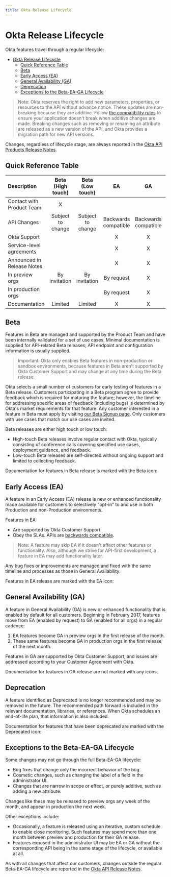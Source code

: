 ```yaml
---
title: Okta Release Lifecycle
---
```


# Okta Release Lifecycle

Okta features travel through a regular lifecycle:

- [Okta Release Lifecycle](#okta-release-lifecycle)
  - [Quick Reference Table](#quick-reference-table)
  - [Beta](#beta)
  - [Early Access (EA)](#early-access-ea)
  - [General Availability (GA)](#general-availability-ga)
  - [Deprecation](#deprecation)
  - [Exceptions to the Beta-EA-GA Lifecycle](#exceptions-to-the-beta-ea-ga-lifecycle)

>Note: Okta reserves the right to add new parameters, properties, or resources to the API without advance notice.
These updates are non-breaking because they are additive. Follow [the compatibility rules](/docs/api/getting_started/design_principles) to ensure your application doesn't break
when additive changes are made.
Breaking changes such as removing or renaming an attribute are released as a new version of the API, and Okta provides a migration path for new API versions.

Changes, regardless of lifecycle stage, are always reported in the [Okta API Products Release Notes](/docs/release-notes/).

## Quick Reference Table

| Description                | Beta (High touch)    | Beta (Low touch)    | EA                   | GA                   | Deprecated |
| :------------              | :------------------: | :-----------------: | :---:                | :---:                | :---:      |
| Contact with Product Team  | X                    |                     |                      |                      |            |
| API  Changes               | Subject to change    | Subject to change   | Backwards compatible | Backwards compatible | N/A        |
| Okta Support               |                      |                     | X                    | X                    |            |
| Service-level agreements   |                      |                     | X                    | X                    | X          |
| Announced in Release Notes |                      |                     | X                    | X                    | X          |
| In preview orgs            | By invitation        | By invitation       | By request           | X                    | X          |
| In production orgs         |                      |                     | By request           | X                    | X          |
| Documentation              | Limited              | Limited             | X                    | X                    | X          |

## Beta

Features in Beta are managed and supported by the Product Team and have been internally validated for a set of use cases.
Minimal documentation is supplied for API-related Beta releases; API endpoint and configuration information is usually supplied.

>Important: Okta only enables Beta features in non-production or sandbox environments, because features in Beta aren't supported by Okta Customer Support and
may change at any time during the Beta release.

Okta selects a small number of customers for early testing of features in a Beta release.
Customers participating in a Beta program agree to provide feedback which is required for maturing the feature;
however, the timeline for addressing specific areas of feedback (including bugs) is determined by Okta's market requirements for that feature.
Any customer interested in a feature in Beta must apply by visiting [our Beta Signup page](https://support.okta.com/help/OktaBetaProgramHome).
Only customers with use cases that match our use cases are invited.

Beta releases are either high touch or low touch:

* High-touch Beta releases involve regular contact with Okta, typically consisting of conference calls covering specified use cases, deployment guidance, and feedback.
* Low-touch Beta releases are self-directed without ongoing support and limited to collecting feedback.

Documentation for features in Beta release is marked with the Beta icon: <ApiLifecycle access="beta" />

## Early Access (EA)

A feature in an Early Access (EA) release is new or enhanced functionality made available for customers to selectively "opt-in" to and use in both Production and non-Production environments.

Features in EA:

* Are supported by Okta Customer Support.
* Obey the SLAs. APIs are [backwards compatible](/docs/api/getting_started/design_principles).

>Note: A feature may skip EA if it doesn't affect other features or functionality.
Also, although we strive for API-first development, a feature in EA may add functionality later.

Any bug fixes or improvements are managed and fixed with the same timeline and processes as those in General Availability.

Features in EA release are marked with the EA icon: <ApiLifecycle access="ea" />

## General Availability (GA)

A feature in General Availability (GA) is new or enhanced functionality that is enabled by default for all customers.
Beginning in February 2017, features move from EA (enabled by request) to GA (enabled for all orgs) in a regular cadence:

1. EA features become GA in preview orgs in the first release of the month.
2. These same features become GA in production orgs in the first release of the next month.

Features in GA are supported by Okta Customer Support, and issues are addressed according to your Customer Agreement with Okta.

Documentation for features in GA release are not marked with any icons.

## Deprecation

A feature identified as Deprecated is no longer recommended and may be removed in the future.
The recommended path forward is included in the relevant documentation, libraries, or references.
When Okta schedules an end-of-life plan, that information is also included.

Documentation for features that have been deprecated are marked with the Deprecated icon: <ApiLifecycle access="deprecated" />

## Exceptions to the Beta-EA-GA Lifecycle

Some changes may not go through the full Beta-EA-GA lifecycle:

*  Bug fixes that change only the incorrect behavior of the bug.
* Cosmetic changes, such as changing the label of a field in the administrator UI.
* Changes that are narrow in scope or effect, or purely additive, such as adding a new attribute.

Changes like these may be released to preview orgs any week of the month, and appear in production the next week.

Other exceptions include:

* Occasionally, a feature is released using an iterative, custom schedule to enable close monitoring.
Such features may spend more than one month between preview and production for their GA release.
* Features exposed in the administrator UI may be EA or GA without the corresponding API being in the same stage of the lifecycle, or available at all.

As with all changes that affect our customers, changes outside the regular Beta-EA-GA lifecycle are reported in the [Okta API Release Notes](/docs/release-notes/).
